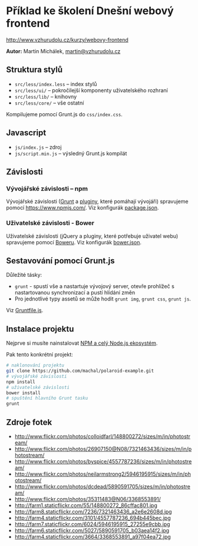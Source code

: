 # Příklad ke školení Dnešní webový frontend

http://www.vzhurudolu.cz/kurzy/webovy-frontend

**Autor:** Martin Michálek, martin@vzhurudolu.cz

## Struktura stylů

* `src/less/index.less` – index stylů
* `src/less/ui/` – pokročilejší komponenty uživatelského rozhraní
* `src/less/lib/` – knihovny
* `src/less/core/` – vše ostatní

Kompilujeme pomocí Grunt.js do `css/index.css`.

## Javascript

* `js/index.js` – zdroj
* `js/script.min.js` – výsledný Grunt.js kompilát


## Závislosti 

### Vývojářské závislosti – npm

Vývojářské závislosti ([Grunt](http://www.vzhurudolu.cz/prirucka/grunt) a [pluginy](http://www.vzhurudolu.cz/prirucka/grunt-pluginy), které pomáhají vývojáři) spravujeme pomocí https://www.npmjs.com/. Viz konfigurák [package.json](./package.json).

### Uživatelské závislosti - Bower

Uživatelské závislosti (jQuery a pluginy, které potřebuje uživatel webu) spravujeme pomocí [Boweru](http://www.vzhurudolu.cz/prirucka/bower). Viz konfigurák [bower.json](./bower.json).

## Sestavování pomocí Grunt.js

Důležité tásky:

* `grunt` - spustí vše a nastartuje vývojový server, otevře prohlížeč s nastartovanou synchronizací a pustí hlídání změn
* Pro jednotlivé typy assetů se může hodit `grunt img`, `grunt css`, `grunt js`.

Viz [Gruntfile.js](./Gruntfile.js).

## Instalace projektu

Nejprve si musíte nainstalovat [NPM a celý Node.js ekosystém](http://www.vzhurudolu.cz/prirucka/node-instalace).

Pak tento konkrétní projekt:

```bash
# naklonování projektu
git clone https://github.com/machal/polaroid-example.git
# vývojářské závislosti
npm install
# uživatelské závislosti
bower install
# spuštění hlavního Grunt tasku
grunt
```

## Zdroje fotek

- http://www.flickr.com/photos/colloidfarl/148800272/sizes/m/in/photostream/  
- http://www.flickr.com/photos/26907150@N08/7321463436/sizes/m/in/photostream/
- http://www.flickr.com/photos/byspice/4557787236/sizes/m/in/photostream/
- http://www.flickr.com/photos/neilarmstrong2/5946195915/sizes/m/in/photostream/
- http://www.flickr.com/photos/dcdead/5890591705/sizes/m/in/photostream/
- http://www.flickr.com/photos/35311483@N06/3368553891/
- http://farm1.staticflickr.com/55/148800272_86cffac801.jpg
- http://farm8.staticflickr.com/7236/7321463436_a2e6e2608d.jpg
- http://farm4.staticflickr.com/3101/4557787236_694b445bec.jpg
- http://farm7.staticflickr.com/6024/5946195915_27255e9cbb.jpg
- http://farm6.staticflickr.com/5027/5890591705_b03aea14f2.jpg
- http://farm4.staticflickr.com/3664/3368553891_a97f04ea72.jpg


